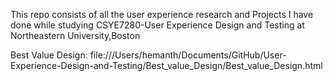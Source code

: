This repo consists of all the user experience research 
and Projects I have done while studying 
CSYE7280-User Experience Design and Testing at Northeastern University,Boston


Best Value Design:
file:///Users/hemanth/Documents/GitHub/User-Experience-Design-and-Testing/Best_value_Design/Best_value_Design.html
